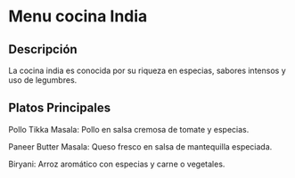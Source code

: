 # Menu cocina India

## Descripción
La cocina india es conocida por su riqueza en especias, sabores intensos y uso de legumbres.

## Platos Principales
Pollo Tikka Masala: Pollo en salsa cremosa de tomate y especias.

Paneer Butter Masala: Queso fresco en salsa de mantequilla especiada.

Biryani: Arroz aromático con especias y carne o vegetales.